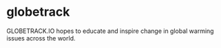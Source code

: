 # globetrack

GLOBETRACK.IO hopes to educate and inspire change in global warming issues across the world.